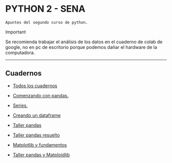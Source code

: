 # PYTHON 2 - SENA

`Apuntes del segundo curso de python.`

> [!IMPORTANT]
> Se recomienda trabajar el análisis de los datos en el cuaderno de colab de google, no en pc de escritorio porque podemos dañar el hardware de la computadora.

---

## Cuadernos

+ [Todos los cuadernos](https://colab.research.google.com/github/francomanca93/analisis-de-datos/)

+ [Comenzando con pandas.](https://colab.research.google.com/github/francomanca93/analisis-de-datos/blob/master/1-Comenzando-con-pandas/1_Configurando_Google.ipynb)

+ [Series.](https://colab.research.google.com/github/francomanca93/analisis-de-datos/blob/comienzo/1-Comenzando-con-pandas/2_Series.ipynb#scrollTo=omaCtxhYsM5n)

+ [Creando un dataframe](https://colab.research.google.com/github/edelgado-1975/PandasOk/blob/main/Creando%20un%20Dataframe.ipynb#scrollTo=oELMAA4nkal8)

+ [Taller pandas](https://colab.research.google.com/github/edelgado-1975/PandasOk/blob/main/Taller%20Pandas2.ipynb)

+ [Taller pandas resuelto](https://colab.research.google.com/github/edelgado-1975/PandasOk/blob/main/Taller%20Pandas%20Resuelto.ipynb#scrollTo=HbNykclqGvk5)

+ [Matplotlib y fundamentos](https://colab.research.google.com/github/edelgado-1975/PandasOk/blob/main/Cuaderno_Matplotlib_Fundamentos.ipynb#scrollTo=ycq00CcauoFO)

+ [Taller pandas y Matploidlib](https://colab.research.google.com/github/edelgado-1975/PandasOk/blob/main/Taller_Pandas_Matplolib2.ipynb)
